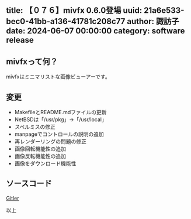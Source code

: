 title: 【０７６】mivfx 0.6.0登場
uuid: 21a6e533-bec0-41bb-a136-41781c208c77
author: 諏訪子
date: 2024-06-07 00:00:00
category: software release
----
## mivfxって何？
mivfxはミニマリストな画像ビューアーです。

## 変更
* MakefileとREADME.mdファイルの更新
* NetBSDは「/usr/pkg」→「/usr/local」
* スペルミスの修正
* manpageでコントロールの説明の追加
* 再レンダーリングの問題の修正
* 画像回転機能性の追加
* 画像反転機能性の追加
* 画像をダウンロード機能性

## ソースコード
[Gitler](https://gitler.moe/suwako/mivfx)

以上
